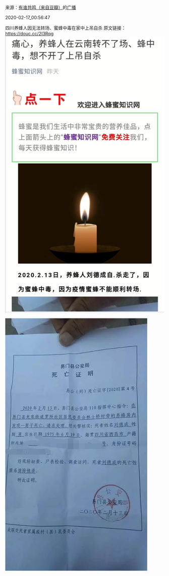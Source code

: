 来源：[有谁共鸣（来自豆瓣）](https://www.douban.com/people/171093551/)的[广播](https://www.douban.com/people/171093551/status/2816053358/)


2020-02-17_00:56:47


四川养蜂人因无法转场、蜜蜂中毒在家中上吊自杀
原文链接：https://douc.cc/2I3Rqg
![](./pic/2020-02-17_00:56:47-有谁共鸣的广播1.jpg)  

![](./pic/2020-02-17_00:56:47-有谁共鸣的广播2.jpg)  


